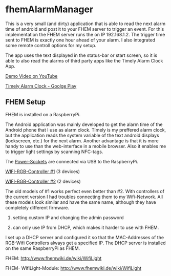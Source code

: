 # fhemAlarmManager
This is a very small (and dirty) application that is able to read the next alarm time of android and post it to your FHEM server to trigger an event.
For this implementation the FHEM server runs the on IP 192.168.1.2.
The trigger time sent to FHEM is exactly one hour ahead of your alarm.
I also integrated some remote controll options for my setup.

The app uses the text displayed in the status-bar or start screen,
so it is able to also read the alarms of third party apps like the Timely Alarm Clock App.

[Demo Video on YouTube](https://www.youtube.com/watch?v=SzFoZILu9mY)

[Timely Alarm Clock - Goolge Play](https://play.google.com/store/apps/details?id=ch.bitspin.timely)

## FHEM Setup

FHEM is installed on a RaspberryPi.

The Android application was mainly developed to get the alarm time of the Android phone that I use as alarm clock. Timely is my preffered alarm clock, but the application reads the system variable of the text android displays (lockscreen, etc.) for the next alarm.
Another advantage is that it is more handy to use than the web-interface in a mobile browser. Also it enables me to trigger light settings by scanning NFC-tags.

The [Power-Sockets](http://amzn.to/2dC6brg) are connected via USB to the RaspberryPi. 

[WIFI-RGB-Controller #1](http://amzn.to/2dDWusQ) (3 devices)

[WIFI-RGB-Controller #2](http://amzn.to/2e24NS3) (2 devices)

The old models of #1 works perfect even better than #2. With controllers of the current version I had troubles connecting them to my Wifi-Network. All these models look similar and have the same name, although they have completely different firmware.

1. setting custom IP and changing the admin password

2. can only use IP from DHCP, which makes it harder to use with FHEM.

I set up a DHCP server and configured it so that the MAC-Addresses of the RGB-Wifi Controllers always get a specified IP. The DHCP server is installed on the same RaspberryPi as FHEM.

FHEM: http://www.fhemwiki.de/wiki/WifiLight

FHEM- WifiLight-Module: http://www.fhemwiki.de/wiki/WifiLight
